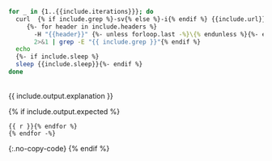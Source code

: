 ```bash
for _ in {1..{{include.iterations}}}; do
  curl  {% if include.grep %}-sv{% else %}-i{% endif %} {{include.url}} {% if include.headers %}\{%- endif -%}
     {%- for header in include.headers %}
       -H "{{header}}" {%- unless forloop.last -%}\{% endunless %}{%- endfor %} {% if include.grep -%}
       2>&1 | grep -E "{{ include.grep }}"{% endif %}
  echo
  {%- if include.sleep %}
  sleep {{include.sleep}}{%- endif %}
done
```

<br />
{{ include.output.explanation }}
<br />

{% if include.output.expected %}
```text{% for v in include.output.expected %}{% for r in v.value %}
{{ r }}{% endfor %}
{% endfor -%}
```
{:.no-copy-code}
{% endif %}